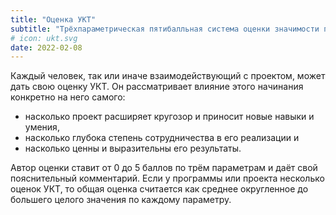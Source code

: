 ```yaml
---
title: "Оценка УКТ"
subtitle: "Трёхпараметрическая пятибалльная система оценки значимости программ, проектов и любых начинаний в целом"
# icon: ukt.svg
date: 2022-02-08
---
```



<script setup>
import {reactive} from 'vue'
import { useClamp } from '@vueuse/core'

let ukt = reactive({
  u:useClamp(3,0,5),
  k:useClamp(2,0,5),
  t:useClamp(5,0,5)
  })

function drag(e) {
  ukt.u += e.delta[0] / 10
  ukt.u -= e.delta[1] / 10
  ukt.t -= e.delta[1] / 10
  ukt.k += e.delta[0] / 10
}
</script>


<ukt-ring v-model="ukt" v-drag="drag" />


Каждый человек, так или иначе взаимодействующий с проектом, может дать свою оценку УКТ. Он рассматривает влияние этого начинания конкретно на него самого:

- насколько проект расширяет кругозор и приносит новые навыки и умения,
- насколько глубока степень сотрудничества в его реализации и
- насколько ценны и выразительны его результаты.

Автор оценки ставит от 0 до 5 баллов по трём параметрам и даёт свой пояснительный комментарий. Если у программы или проекта несколько оценок УКТ, то общая оценка считается как среднее округленное до большего целого значения по каждому параметру.


